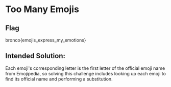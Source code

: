 # Too Many Emojis

## Flag
bronco{emojis_express_my_emotions}

## Intended Solution:
Each emoji's corresponding letter is the first letter of the official emoji name from Emojipedia, so solving this challenge includes looking up each emoji to find its official name and performing a substitution.